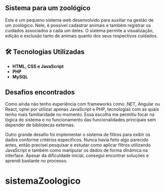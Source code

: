 ## Sistema para um zoológico
Este é um pequeno sistema web desenvolvido para auxiliar na gestão de um zoológico. Nele, é possível cadastrar animais e também registrar os cuidados associados a cada um deles. O sistema permite a visualização, edição e exclusão tanto de animais quanto dos seus respectivos cuidados.


## 🛠️ Tecnologias Utilizadas

- **HTML, CSS e JavaScript**
- **PHP** 
- **MySQL**

## Desafios encontrados

Como ainda não tenho experiência com frameworks como .NET, Angular ou React, optei por utilizar apenas JavaScript e PHP, tecnologias com as quais tenho mais familiaridade no momento. Essa escolha me permitiu focar na lógica do sistema e no funcionamento das funcionalidades principais sem depender de bibliotecas externas.

Outro grande desafio foi implementar o sistema de filtros para exibir os dados conforme critérios específicos. Nunca havia feito algo parecido antes, então precisei pesquisar e estudar como aplicar filtros utilizando JavaScript e também como manipular os dados de forma dinâmica na interface. Apesar da dificuldade inicial, consegui encontrar soluções e aprendi bastante no processo.
# sistemaZoologico
